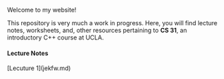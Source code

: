 Welcome to my website!

This repository is very much a work in progress. Here, you will find lecture notes, worksheets, and, other resources pertaining to <b>CS 31</b>, an introductory C++ course at UCLA.

<section>
  <h4>Lecture Notes</h4>
[Lecuture 1](jekfw.md)
</section>
